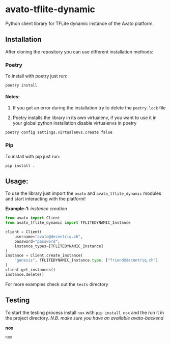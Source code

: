 # avato-tflite-dynamic

Python client library for TFLite dynamic instance of the Avato platform.

## Installation

After cloning the repository you can use different installation methods:

### Poetry

To install with poetry just run:
```
poetry install
```

#### Notes:

1. If you get an error during the installation try to delete the `poetry.lock` file

2. Poetry installs the library in its own virtualenv, if you want to use it in your
global python installation disable virtualenvs in poetry

```
poetry config settings.virtualenvs.create false
```

### Pip

To install with pip just run:

```
pip install .
```

## Usage:

To use the library just import the `avato` and `avato_tflite_dynamic` modules and start interacting with the platform!

**Example-1**: *instance creation*

``` python
from avato import Client
from avato_tflite_dynamic import TFLITEDYNAMIC_Instance

client = Client(
    username="avato@decentriq.ch",
    password="password",
    instance_types=[TFLITEDYNAMIC_Instance]
)
instance = client.create_instance(
    "genesis", TFLITEDYNAMIC_Instance.type, ["friend@decentriq.ch"]
)
client.get_instances()
instance.delete()
```

For more examples check out the `tests` directory


## Testing

To start the testing process install `nox` with `pip install nox` and the run it
in the project directory. *N.B. make sure you have an available avato-backend*

**nox**
```
nox
```
